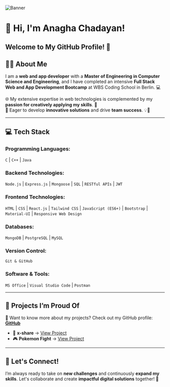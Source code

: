 ![Banner](https://your-banner-image-url.com)


# 👋 Hi, I'm Anagha Chadayan!
##  Welcome to My GitHub Profile!  👋



## 👩‍💻 About Me
I am a **web and app developer** with a **Master of Engineering in Computer Science and Engineering**, and I have completed an intensive **Full Stack Web and App Development Bootcamp** at WBS Coding School in Berlin. 💻  

🌐 My extensive expertise in web technologies is complemented by my **passion for creatively applying my skills**. 🎨  
🚀 Eager to develop **innovative solutions** and drive **team success**. 💡🤝  

---

## 💻 Tech Stack

### Programming Languages:
`C` | `C++` | `Java`  

### Backend Technologies:
`Node.js` | `Express.js` | `Mongoose` | `SQL` | `RESTful APIs` | `JWT`  

### Frontend Technologies:
`HTML` | `CSS` | `React.js` | `Tailwind CSS` | `JavaScript (ES6+)` | `Bootstrap` | `Material-UI` | `Responsive Web Design`  

### Databases:
`MongoDB` | `PostgreSQL` | `MySQL`  

### Version Control:
`Git & GitHub`  

### Software & Tools:
`MS Office` | `Visual Studio Code` | `Postman`  

---

## 🌟 Projects I’m Proud Of
📂 Want to know more about my projects? Check out my GitHub profile: [**GitHub**](https://github.com/chadayananagha)  

- 🚀 **x-share** → [View Project](https://x-share.netlify.app/)  
- 🎮 **Pokemon Fight** → [View Project](https://wbspokemonfight.netlify.app/)  

---

## 🔗 Let's Connect!
I’m always ready to take on **new challenges** and continuously **expand my skills**. Let's collaborate and create **impactful digital solutions** together! 🚀  


<!--
**chadayananagha/chadayananagha** is a ✨ _special_ ✨ repository because its `README.md` (this file) appears on your GitHub profile.

Here are some ideas to get you started:

- 🔭 I’m currently working on ...
- 🌱 I’m currently learning ...
- 👯 I’m looking to collaborate on ...
- 🤔 I’m looking for help with ...
- 💬 Ask me about ...
- 📫 How to reach me: ...
- 😄 Pronouns: ...
- ⚡ Fun fact: ...
-->
